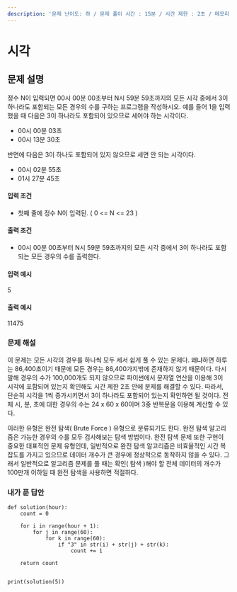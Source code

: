 ```yaml
---
description: '문제 난이도: 하 / 문제 풀이 시간 : 15분 / 시간 제한 : 2초 / 메모리 제한 : 128MB'
---
```


# 시각

## 문제 설명

정수 N이 입력되면 00시 00분 00초부터 N시 59분 59초까지의 모든 시각 중에서 3이 하나라도 포함되는 모든 경우의 수를 구하는 프로그램을 작성하시오. 예를 들어 1을 입력했을 때 다음은 3이 하나라도 포함되어 있으므로 세어야 하는 시각이다.

* 00시 00분 03초
* 00시 13분 30초

반면에 다음은 3이 하나도 포함되어 있지 않으므로 세면 안 되는 시각이다.

* 00시 02분 55초
* 01시 27분 45초

#### 입력 조건

* 첫째 줄에 정수 N이 입력된. \( 0 &lt;= N &lt;= 23 \)

#### 출력 조건

* 00시 00분 00초부터 N시 59분 59초까지의 모든 시각 중에서 3이 하나라도 포함되는 모든 경우의 수를 출력한다.

#### 입력 예시

5

#### 출력 예시

11475



### 문제 해설

이 문제는 모든 시각의 경우를 하나씩 모두 세서 쉽게 풀 수 있는 문제다. 왜냐하면 하루는 86,400초이기 때문에 모든 경우는 86,400가지밖에 존재하지 않기 때문이다. 다시 말해 경우의 수가 100,000개도 되지 않으므로 파이썬에서 문자열 연산을 이용해 3이 시각에 포함되어 있는지 확인해도 시간 제한 2초 안에 문제를 해결할 수 있다. 따라서, 단순히 시각을 1씩 증가시키면서 3이 하나라도 포함되어 있는지 확인하면 될 것이다. 전체 시, 분, 초에 대한 경우의 수는 24 x 60 x 60이며 3중 반복문을 이용해 계산할 수 있다.

이러한 유형은 완전 탐색\( Brute Force \) 유형으로 분류되기도 한다. 완전 탐색 알고리즘은 가능한 경우의 수를 모두 검사해보는 탐색 방법이다. 완전 탐색 문제 또한 구현이 중요한 대표적인 문제 유형인데, 일반적으로 완전 탐색 알고리즘은 비효율적인 시간 복잡도를 가지고 있으므로 데이터 개수가 큰 경우에 정상적으로 동작하지 않을 수 있다. 그래서 일반적으로 알고리즘 문제를 풀 때는 확인\( 탐색 \)해야 할 전체 데이터의 개수가 100만개 이하일 때 완전 탐색을 사용하면 적절하다.



### 내가 푼 답안

```text
def solution(hour):
    count = 0

    for i in range(hour + 1):
        for j in range(60):
            for k in range(60):
                if "3" in str(i) + str(j) + str(k):
                    count += 1

    return count


print(solution(5))
```



